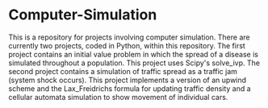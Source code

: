 # Computer-Simulation

This is a repository for projects involving computer simulation. There are currently two projects, coded in Python, within this repository. The first project contains an initial value problem in which the spread of a disease is simulated throughout a population. This project uses Scipy's solve_ivp. The second project contains a simulation of traffic spread as a traffic jam (system shock occurs). This project implements a version of an upwind scheme and the Lax_Freidrichs formula for updating traffic density and a cellular automata simulation to show movement of individual cars.

